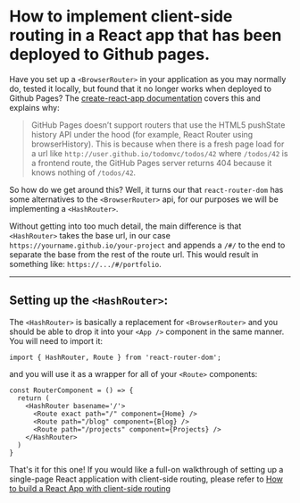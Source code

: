 # How to implement client-side routing in a React app that has been deployed to Github pages.

Have you set up a ``<BrowserRouter>`` in your application as you may normally do, tested it locally, but found that it no longer works when deployed to Github Pages?  The [create-react-app documentation](https://create-react-app.dev/docs/deployment#github-pages) covers this and explains why:

> GitHub Pages doesn’t support routers that use the HTML5 pushState history API under the hood (for example, React Router using browserHistory). This is because when there is a fresh page load for a url like ``http://user.github.io/todomvc/todos/42`` where ``/todos/42`` is a frontend route, the GitHub Pages server returns 404 because it knows nothing of ``/todos/42``.

So how do we get around this? Well, it turns our that ``react-router-dom`` has some alternatives to the ``<BrowserRouter>`` api, for our purposes we will be implementing a ``<HashRouter>``.

Without getting into too much detail, the main difference is that ``<HashRouter>`` takes the base url, in our case ``https://yourname.github.io/your-project`` and appends a ``/#/`` to the end to separate the base from the rest of the route url.  This would result in something like: ``https://.../#/portfolio``.

---

## Setting up the ``<HashRouter>``:

The ``<HashRouter>`` is basically a replacement for ``<BrowserRouter>`` and you should be able to drop it into your ``<App />`` component in the same manner. You will need to import it:

    import { HashRouter, Route } from 'react-router-dom';

and you will use it as a wrapper for all of your ``<Route>`` components:

```
const RouterComponent = () => {
  return (
    <HashRouter basename='/'>
      <Route exact path="/" component={Home} />
      <Route path="/blog" component={Blog} />
      <Route path="/projects" component={Projects} />
    </HashRouter>
  )
}
```

That's it for this one!  If you would like a full-on walkthrough of setting up a single-page React application with client-side routing, please refer to [How to build a React App with client-side routing](./react-app-routing)